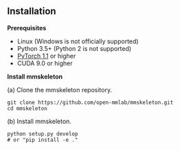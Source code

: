 ## Installation

**Prerequisites**
- Linux (Windows is not officially supported)
- Python 3.5+ (Python 2 is not supported)
- [PyTorch 1.1](http://pytorch.org/) or higher
- CUDA 9.0 or higher

**Install mmskeleton**

(a) Clone the mmskeleton repository.
``` shell
git clone https://github.com/open-mmlab/mmskeleton.git
cd mmskeleton
```
(b) Install mmskeleton.
``` shell
python setup.py develop
# or "pip install -e ."
```
